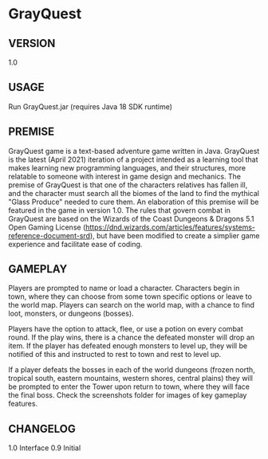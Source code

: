 # GrayQuest
## VERSION
1.0

## USAGE
Run GrayQuest.jar (requires Java 18 SDK runtime)

## PREMISE
GrayQuest game is a text-based adventure game written in Java. GrayQuest is the latest (April 2021) iteration of a project intended as a learning tool that makes learning new programming languages, and their structures, more relatable to someone with interest in game design and mechanics.
The premise of GrayQuest is that one of the characters relatives has fallen ill, and the character must search all the biomes of the land to find the mythical "Glass Produce" needed to cure them. An elaboration of this premise will be featured in the game in version 1.0.
The rules that govern combat in GrayQuest are based on the Wizards of the Coast Dungeons & Dragons 5.1 Open Gaming License (https://dnd.wizards.com/articles/features/systems-reference-document-srd), but have been modified to create a simplier game experience and facilitate ease of coding.

## GAMEPLAY
Players are prompted to name or load a character. Characters begin in town, where they can choose from some town specific options or leave to the world map. Players can search on the world map, with a chance to find loot, monsters, or dungeons (bosses).

Players have the option to attack, flee, or use a potion on every combat round. If the play wins, there is a chance the defeated monster will drop an item. If the player has defeated enough monsters to level up, they will be notified of this and instructed to rest to town and rest to level up.

If a player defeats the bosses in each of the world dungeons (frozen north, tropical south, eastern mountains, western shores, central plains) they will be prompted to enter the Tower upon return to town, where they will face the final boss. Check the screenshots folder for images of key gameplay features.
 
## CHANGELOG
1.0 Interface
0.9 Initial
